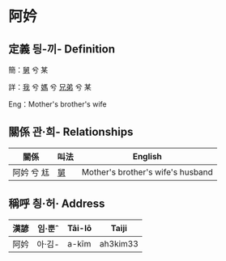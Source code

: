 # 阿妗
## 定義 딍-끼- Definition
簡：[舅](member16.md) 兮 某

詳：[我](member1.md) 兮 [媽](member3.md) 兮 [兄弟](member16.md) 兮 某

Eng：Mother's brother's wife

## 關係 관·희- Relationships

關係 | 叫法 | English
--- | --- | --- 
阿妗 兮 尪 | [舅](member16.md) | Mother's brother's wife's husband


## 稱呼 칑·허· Address

漢諺 | 임·뿐ˆ | Tâi-lô | Taiji
--- | --- | --- | --- 
阿妗 | 아·김- | a-kīm | ah3kim33 
